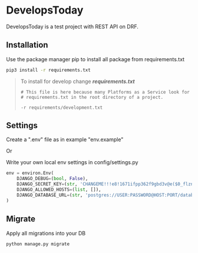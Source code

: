 # DevelopsToday
DevelopsToday is a test project with REST API on DRF. 

## Installation
Use the package manager pip to install all package from requirements.txt
```bash
pip3 install -r requirements.txt
```
> To install for develop change ***requirements.txt***
> ```text
> # This file is here because many Platforms as a Service look for
> # requirements.txt in the root directory of a project.
>
> -r requirements/development.txt
>```
## Settings
Create a ".env" file as in example "env.example"

Or

Write your own local env settings in config/settings.py

```python
env = environ.Env(
    DJANGO_DEBUG=(bool, False),
    DJANGO_SECRET_KEY=(str, 'CHANGEME!!!e8!1671ifpp362f9gbd3v@e($0_flznbb3fa2d4zg7zn@%yyk2'),
    DJANGO_ALLOWED_HOSTS=(list, []),
    DJANGO_DATABASE_URL=(str, 'postgres://USER:PASSWORD@HOST:PORT/database'),
)
```

## Migrate
Apply all migrations into your DB
```bash
python manage.py migrate
```
